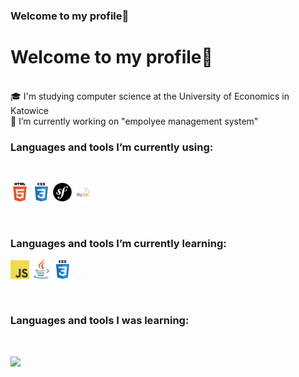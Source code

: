 ### Welcome to my profile👋
<h1><b>Welcome to my profile👋</b></h1>

<br>
🎓 I'm studying computer science at the University of Economics in Katowice
<br>
🔭 I’m currently working on "empolyee management system"
<br>
<h3><b>Languages and tools I’m currently using: </b></h3>
<br>
<p><img heigt="30" width="30" src="https://raw.githubusercontent.com/github/explore/80688e429a7d4ef2fca1e82350fe8e3517d3494d/topics/html/html.png"/>
  <img heigt="30" width="30" src="https://raw.githubusercontent.com/github/explore/80688e429a7d4ef2fca1e82350fe8e3517d3494d/topics/css/css.png"/>
  <img heigt="30" width="30" src="https://raw.githubusercontent.com/github/explore/d0c5a5e31e1776ad62379ef5f6b703bcf107d3a3/topics/symfony/symfony.png"/>
  <img heigt="30" width="30" src="https://raw.githubusercontent.com/github/explore/80688e429a7d4ef2fca1e82350fe8e3517d3494d/topics/mysql/mysql.png"/>
  </p>
  <br>
  <h3><b>Languages and tools I’m currently learning: </b></h3>
  <p>
  <img heigt="30" width="30" src="https://raw.githubusercontent.com/github/explore/80688e429a7d4ef2fca1e82350fe8e3517d3494d/topics/javascript/javascript.png"/>
  <img heigt="30" width="30" src="https://raw.githubusercontent.com/github/explore/80688e429a7d4ef2fca1e82350fe8e3517d3494d/topics/java/java.png"/>
  <img heigt="30" width="30" src="https://raw.githubusercontent.com/github/explore/80688e429a7d4ef2fca1e82350fe8e3517d3494d/topics/css/css.png"/>
  </p>
<br>
  <h3><b>Languages and tools I was learning: </b></h3>
  <br>
  <p>
  <img heigt="30" width="30" src="https://camo.githubusercontent.com/a63f9aebbb8c4ae92704dc14d054ab572d5ce2299958318ac8996bd82b4c67cd/68747470733a2f2f75706c6f61642e77696b696d656469612e6f72672f77696b6970656469612f636f6d6d6f6e732f7468756d622f372f37612f435f53686172705f6c6f676f2e7376672f37363870782d435f53686172705f6c6f676f2e7376672e706e67"/>
  </p>
  

